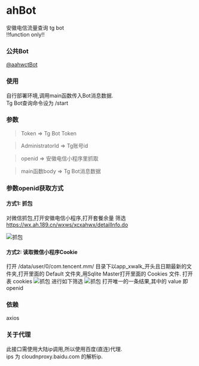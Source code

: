 # ahBot
安徽电信流量查询 tg bot   
!!function only!!

### 公共Bot
[@aahwctBot](https://t.me/aahwctBot)

### 使用
自行部署环境,调用main函数传入Bot消息数据.  
Tg Bot查询命令设为 /start

### 参数
> Token => Tg Bot Token

> AdministratorId => Tg账号id

> openid => 安徽电信小程序里抓取

> main函数body => Tg Bot消息数据

### 参数openid获取方式
#### 方式1: 抓包
对微信抓包,打开安徽电信小程序,打开套餐余量
筛选 https://wx.ah.189.cn/wxws/xcxahwx/detailInfo.do

![抓包](https://github.com/publzs/ahBot/blob/main/img/Screenshot_HttpCanary.png)

#### 方式2: 读取微信小程序Cookie
打开 /data/user/0/com.tencent.mm/  目录下以app_xwalk_开头且日期最新的文件夹,打开里面的 Default 文件夹,用Sqlite Master打开里面的 Cookies 文件.
打开表 cookies 
![抓包](https://github.com/publzs/ahBot/blob/main/img/cookies.png)
进行如下筛选
![抓包](https://github.com/publzs/ahBot/blob/main/img/filter.png)
打开唯一的一条结果,其中的 value 即openid

### 依赖
axios

### 关于代理
此接口需使用大陆ip调用,所以使用百度(直连)代理.  
ips 为 cloudnproxy.baidu.com 的解析ip.

